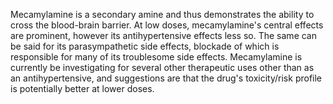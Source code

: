 Mecamylamine is a secondary amine and thus demonstrates the ability to cross the blood-brain barrier. At low doses, mecamylamine's central effects are prominent, however its antihypertensive effects less so. The same can be said for its parasympathetic side effects, blockade of which is responsible for many of its troublesome side effects. Mecamylamine is currently be investigating for several other therapeutic uses other than as an antihypertensive, and suggestions are that the drug's toxicity/risk profile is potentially better at lower doses.